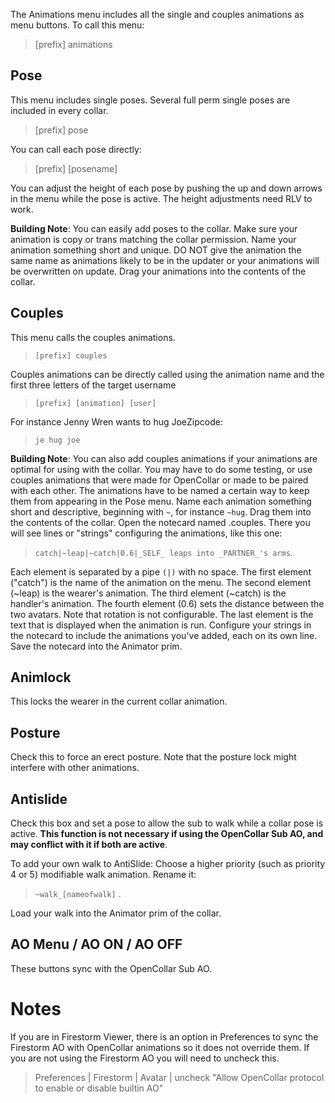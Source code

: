 The Animations menu includes all the single and couples animations as menu buttons.  To call this menu:

>[prefix] animations

## Pose

This menu includes single poses.  Several full perm single poses are included in every collar.
>[prefix] pose

You can call each pose directly:
>[prefix] [posename]

You can adjust the height of each pose by pushing the up and down arrows in the menu while the pose is active. The height adjustments need RLV to work.

**Building Note**:  You can easily add poses to the collar.  Make sure your animation is copy or trans matching the collar permission. Name your animation something short and unique. DO NOT give the animation the same name as animations likely to be in the updater or your animations will be overwritten on update.   Drag your animations into the contents of the collar.

## Couples

This menu calls the couples animations.

>`[prefix] couples`

Couples animations can be directly called using the animation name and the first three letters of the target username

>`[prefix] [animation] [user]`

For instance Jenny Wren wants to hug JoeZipcode:

>`je hug joe`   

**Building Note**:  You can also add couples animations if your animations are optimal for using with the collar. You may have to do some testing, or use couples animations that were made for OpenCollar or made to be paired with each other. The animations have to be named a certain way to keep them from appearing in the Pose menu.  Name each animation something short and descriptive, beginning with `~`, for instance `~hug`. Drag them into the contents of the collar. Open the notecard named .couples.  There you will see lines or "strings" configuring the animations, like this one:

>`catch|~leap|~catch|0.6|_SELF_ leaps into _PARTNER_'s arms`.

Each element is separated by a pipe `(|)` with no space.  The first element ("catch") is the name of the animation on the menu.  The second element (~leap) is the wearer's animation.  The third element (~catch) is the handler's animation. The fourth element (0.6) sets the distance between the two avatars.  Note that rotation is not configurable.  The last element is the text that is displayed when the animation is run.  Configure your strings in the notecard to include the animations you've added, each on its own line. Save the notecard into the Animator prim.

## Animlock

This locks the wearer in the current collar animation.

## Posture

Check this to force an erect posture.  Note that the posture lock might interfere with other animations.

## Antislide

Check this box and set a pose to allow the sub to walk while a collar pose is active.  **This function is not necessary if using the OpenCollar Sub AO, and may conflict with it if both are active**.

To add your own walk to AntiSlide:  Choose a higher priority (such as priority 4 or 5) modifiable walk animation.  Rename it:
> `~walk_[nameofwalk]` .  

Load your walk into the Animator prim of the collar.

## AO Menu / AO ON / AO OFF

These buttons sync with the OpenCollar Sub AO.

# Notes

If you are in Firestorm Viewer, there is an option in Preferences to sync the Firestorm AO with OpenCollar animations so it does not override them.  If you are not using the Firestorm AO you will need to uncheck this.

>Preferences | Firestorm | Avatar | uncheck "Allow OpenCollar protocol to enable or disable builtin AO"
